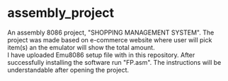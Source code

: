 # assembly_project
An assembly 8086 project, "SHOPPING MANAGEMENT SYSTEM". The project was made based on e-commerce website where user will pick item(s) an the emulator will show the total amount.  
I have uploaded Emu8086 setup file with in this repository. 
After successfully installing the software run "FP.asm". 
The instructions will be understandable after opening the project. 
